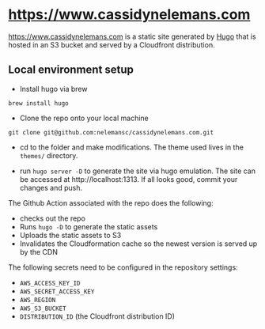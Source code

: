 # https://www.cassidynelemans.com

https://www.cassidynelemans.com is a static site generated by [Hugo](https://gohugo.io/) that is hosted in an S3 bucket and served by a Cloudfront distribution.

## Local environment setup

- Install hugo via brew

`brew install hugo`

- Clone the repo onto your local machine

`git clone git@github.com:nelemansc/cassidynelemans.com.git`

- cd to the folder and make modifications. The theme used lives in the `themes/` directory.

- run `hugo server -D` to generate the site via hugo emulation. The site can be accessed at http://localhost:1313. If all looks good, commit your changes and push.

The Github Action associated with the repo does the following:
- checks out the repo
- Runs `hugo -D` to generate the static assets
- Uploads the static assets to S3
- Invalidates the Cloudformation cache so the newest version is served up by the CDN

The following secrets need to be configured in the repository settings:
- `AWS_ACCESS_KEY_ID`
- `AWS_SECRET_ACCESS_KEY`
- `AWS_REGION`
- `AWS_S3_BUCKET`
- `DISTRIBUTION_ID` (the Cloudfront distribution ID)

